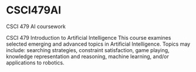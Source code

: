# CSCI479AI
CSCI 479 AI coursework

CSCI 479 Introduction to Artificial Intelligence
This course examines selected emerging and advanced topics in Artificial Intelligence. Topics
may include: searching strategies, constraint satisfaction, game playing, knowledge
representation and reasoning, machine learning, and/or applications to robotics.
